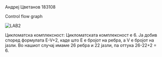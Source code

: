 Андреј Цветанов 183108

Control flow graph


![LAB2](https://github.com/cvetanovandrej/SI_2023_lab2_183108/assets/130295765/d6d7ebb7-f6ba-400a-9ffa-25d77d458362)


Цикломатска комплексност:
Цикломатската комплексност е 6. Ја добив според формулата E-V+2, каде што Е е бројот на ребра, а V е бројот на јазли.
Во нашиот случај имаме 26 ребра и 22 јазли, па оттука 26-22+2 = 6.




